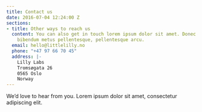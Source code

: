 ```yaml
---
title: Contact us
date: 2016-07-04 12:24:00 Z
sections:
- title: Other ways to reach us
  content: You can also get in touch lorem ipsum dolor sit amet. Donec ut massa consequat,
    bibendum metus pellentesque, pellentesque arcu.
  email: hello@littlelilly.no
  phone: "+47 97 66 70 45"
  address: |-
    Lilly Labs
    Tromsøgata 26
    0565 Oslo
    Norway
---
```


We’d love to hear from you. Lorem ipsum dolor sit amet, consectetur adipiscing elit.